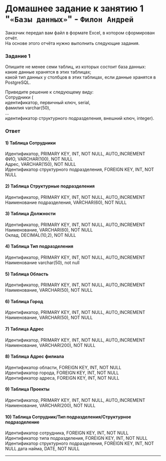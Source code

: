 # Домашнее задание к занятию 1 "`«Базы данных»`" - `Филон Андрей`

Заказчик передал вам файл в формате Excel, в котором сформирован отчёт.  
На основе этого отчёта нужно выполнить следующие задания.

### Задание 1

Опишите не менее семи таблиц, из которых состоит база данных:  
    какие данные хранятся в этих таблицах;  
    какой тип данных у столбцов в этих таблицах, если данные хранятся в PostgreSQL.  

Приведите решение к следующему виду:  
Сотрудники (  
    идентификатор, первичный ключ, serial,  
    фамилия varchar(50),  
    ...  
    идентификатор структурного подразделения, внешний ключ, integer).  

### Ответ

#### 1) Таблица Сотрудники  

Идентификатор, PRIMARY KEY, INT, NOT NULL, AUTO_INCREMENT  
ФИО, VARCHAR(100), NOT NULL  
Адрес, VARCHAR(150), NOT NULL  
Идентификатор структурного подразделения, FOREIGN KEY, INT, NOT NULL  

#### 2) Таблица Структурные подразделения   

Идентификатор, PRIMARY KEY, INT, NOT NULL, AUTO_INCREMENT  
Наименование подразделения, VARCHAR(60), NOT NULL   

#### 3) Таблица Должности   

Идентификатор, PRIMARY KEY, INT, NOT NULL, AUTO_INCREMENT  
Наименование, VARCHAR(60), NOT NULL  
Оклад, DECIMAL(10,2), NOT NULL   

#### 4) Таблица Тип подразделения  

Идентификатор, PRIMARY KEY, INT, NOT NULL, AUTO_INCREMENT  
Наименование varchar(50), not null  

#### 5) Таблица Область  

Идентификатор, PRIMARY KEY, INT, NOT NULL, AUTO_INCREMENT  
Наименование, VARCHAR(50), NOT NULL 

#### 6) Таблица Город  

Идентификатор, PRIMARY KEY, INT, NOT NULL, AUTO_INCREMENT  
Наименование, VARCHAR(50), NOT NULL  

#### 7) Таблица Адрес  

Идентификатор, PRIMARY KEY, INT, NOT NULL, AUTO_INCREMENT  
Наименование, VARCHAR(200), NOT NULL   
 
#### 8) Таблица  Адрес филиала  

Идентификатор области, FOREIGN KEY, INT, NOT NULL  
Идентификатор города, FOREIGN KEY, INT, NOT NULL  
Идентификатор адреса, FOREIGN KEY, INT, NOT NULL  

#### 9) Таблица  Проекты

Идентификатор, PRIMARY KEY, INT, NOT NULL, AUTO_INCREMENT  
Наименование, VARCHAR(200), NOT NULL  

#### 10) Таблица Сотрудник/Тип подразделения/Структурное подразделение

Идентификатор сотрудника, FOREIGN KEY, INT, NOT NULL  
Идентификатор типа подразделения, FOREIGN KEY, INT, NOT NULL  
Идентификатор структурного подразделения, FOREIGN KEY, INT, NOT NULL
дата найма, DATE, NOT NULL  

---
